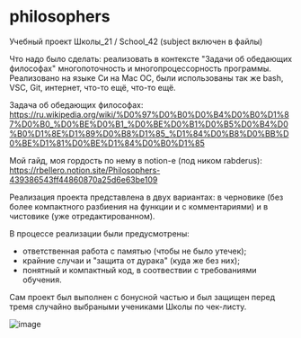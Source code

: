 # philosophers
Учебный проект Школы_21 / School_42 (subject включен в файлы)

Что надо было сделать: реализовать в контексте "Задачи об обедающих философах" многопоточность и многопроцессорность программы.
Реализовано на языке Си на Mac OC, были использованы так же bash, VSC, Git, интернет, что-то ещё, что-то ещё.

Задача об обедающих философах: https://ru.wikipedia.org/wiki/%D0%97%D0%B0%D0%B4%D0%B0%D1%87%D0%B0_%D0%BE%D0%B1_%D0%BE%D0%B1%D0%B5%D0%B4%D0%B0%D1%8E%D1%89%D0%B8%D1%85_%D1%84%D0%B8%D0%BB%D0%BE%D1%81%D0%BE%D1%84%D0%B0%D1%85

Мой гайд, моя гордость по нему в notion-e (под ником rabderus): https://rbellero.notion.site/Philosophers-439386543ff44860870a25d6e63be109

Реализация проекта представлена в двух вариантах: в черновике (без более компактного разбиения на функции и с комментариями) и в чистовике (уже отредактированном).

В процессе реализации были предусмотрены:
- ответственная работа с памятью (чтобы не было утечек);
- крайние случаи и "защита от дурака" (куда же без них);
- понятный и компактный код, в соотвествии с требованиями обучения.

Сам проект был выполнен с бонусной частью и был защищен перед тремя случайно выбраными учениками Школы по чек-листу.

![image](https://user-images.githubusercontent.com/107763382/234955956-7555794e-f2b8-4235-a3bc-cca66328cde4.png)
